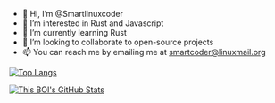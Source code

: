 - 👋 Hi, I’m @Smartlinuxcoder
- 👀 I’m interested in Rust and Javascript
- 🌱 I’m currently learning Rust
- 💞️ I’m looking to collaborate to open-source projects
- 📫 You can reach me by emailing me at smartcoder@linuxmail.org

[![Top Langs](https://github-readme-stats.vercel.app/api/top-langs/?username=Smartlinuxcoder&hide_progress=false)](https://github.com/anuraghazra/github-readme-stats)

[![This BOI's GitHub Stats](https://github-readme-stats.vercel.app/api?username=Smartlinuxcoder&theme=tokyonight)](https://github.com/anuraghazra/github-readme-stats)
